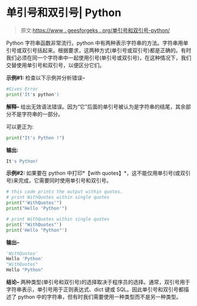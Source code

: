 # 单引号和双引号| Python

> 原文:[https://www . geesforgeks . org/单引号和双引号-python/](https://www.geeksforgeeks.org/single-and-double-quotes-python/)

Python 字符串函数非常流行。python 中有两种表示字符串的方法。字符串用单引号或双引号括起来。根据要求，这两种方式(单引号或双引号)都是正确的。有时我们必须在同一个字符串中一起使用引号(单引号或双引号)，在这种情况下，我们交替使用单引号和双引号，以便区分它们。

**示例#1:**
检查以下示例并分析错误–

```py
#Gives Error
print('It's python')

```

**解释–**
给出无效语法错误。因为“它”后面的单引号被认为是字符串的结尾，其余部分不是字符串的一部分。

可以更正为:

```py
print("It's Python !")
```

**输出:**

```py
It's Python!

```

**示例#2:**
如果要在 python 中打印*【with quotes】*，这不能仅用单引号(或双引号)来完成，它需要同时使用单引号和双引号。

```py
# this code prints the output within quotes.
# print WithQuotes within single quotes
print("'WithQuotes'")
print("Hello 'Python'")

# print WithQuotes within single quotes
print('"WithQuotes"')
print('Hello "Python"')
```

**输出–**

```py
'WithQuotes'
Hello 'Python'
"WithQuotes"
Hello "Python"

```

**结论–**
两种类型(单引号和双引号)的选择取决于程序员的选择。通常，双引号用于字符串表示，单引号用于正则表达式、dict 键或 SQL。因此单引号和双引号都描述了 python 中的字符串，但有时我们需要使用一种类型而不是另一种类型。